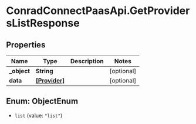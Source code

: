 # ConradConnectPaasApi.GetProvidersListResponse

## Properties
Name | Type | Description | Notes
------------ | ------------- | ------------- | -------------
**_object** | **String** |  | [optional] 
**data** | [**[Provider]**](Provider.md) |  | [optional] 

<a name="ObjectEnum"></a>
## Enum: ObjectEnum

* `list` (value: `"list"`)

